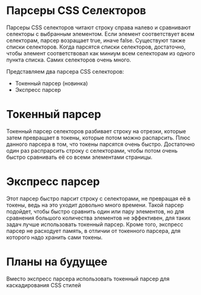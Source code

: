 ﻿# Парсеры CSS Селекторов  
Парсеры CSS селекторов читают строку справа налево и сравнивают селекторы с выбранным элементом. Если элемент соответствует всем селекторам, парсер возращает true, иначе false. Существуют также списки селекторов. Когда парсятся списки селекторов, достаточно, чтобы элемент соответствовал как миниум всем селекторам из одного пункта списка. Самих селекторов очень много.  
  
  
Представляем два парсера CSS селекторов:
- Токенный парсер (новинка)
- Экспресс парсер
# Токенный парсер
Токенный парсер селекторов разбивает строку на отрезки, которые затем превращает в токены, которые потом можно распарсить. Плюс данного парсера в том, что токены парсятся очень быстро. Достаточно один раз распрарсить строку с селекторами, чтобы потом очень быстро сравнивать её со всеми элементами страницы.
# Экспресс парсер
Этот парсер быстро парсит строку с селекторами, не превращая её в токены, ведь на это уходит довольно много времени. Такой парсер подойдет, чтобы быстро сравнить один или пару элементов, но для сравнения большого количества элементов не эффективен, для таких задач лучше использовать токенный парсер. Кроме того, экспресс парсер не расходует память, в отличии от токенного парсера, для которого надо хранить сами токены.
# Планы на будущее
Вместо экспресс парсера использовать токенный парсер для каскадирования CSS стилей
